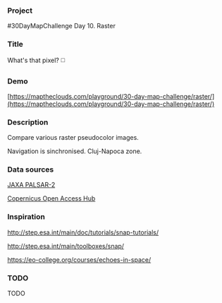 ### Project

#30DayMapChallenge Day 10. Raster

### Title

What's that pixel? ◻️

### Demo

[https://maptheclouds.com/playground/30-day-map-challenge/raster/](https://maptheclouds.com/playground/30-day-map-challenge/raster/)

### Description

Compare various raster pseudocolor images.

Navigation is sinchronised. Cluj-Napoca zone.

### Data sources

[JAXA PALSAR-2](https://www.eorc.jaxa.jp/ALOS/en/palsar_fnf/data/2020/map.htm)

[Copernicus Open Access Hub](https://scihub.copernicus.eu/dhus/#/home)

### Inspiration

http://step.esa.int/main/doc/tutorials/snap-tutorials/

http://step.esa.int/main/toolboxes/snap/

https://eo-college.org/courses/echoes-in-space/

### TODO

TODO
